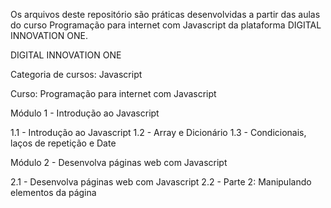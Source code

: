 Os arquivos deste repositório são práticas desenvolvidas a partir das aulas do curso Programação para internet com Javascript da plataforma DIGITAL INNOVATION ONE.

DIGITAL INNOVATION ONE

Categoria de cursos: Javascript

Curso: Programação para internet com Javascript

Módulo 1 - Introdução ao Javascript

1.1 - Introdução ao Javascript
1.2 - Array e Dicionário
1.3 - Condicionais, laços de repetição e Date

Módulo 2 - Desenvolva páginas web com Javascript

2.1 - Desenvolva páginas web com Javascript
2.2 - Parte 2: Manipulando elementos da página